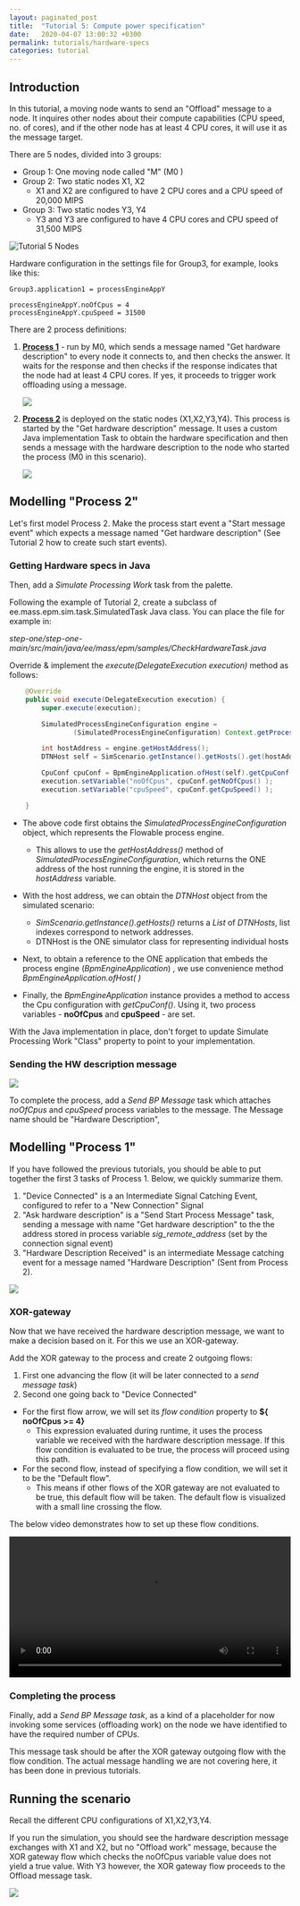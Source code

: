 ```yaml
---
layout: paginated_post
title:  "Tutorial 5: Compute power specification"
date:   2020-04-07 13:00:32 +0300
permalink: tutorials/hardware-specs
categories: tutorial
---
```


## Introduction
In this tutorial, a moving node wants to send an "Offload" message to a node. It inquires other nodes about their compute capabilities (CPU speed, no. of cores), and if the other node has at least 4 CPU cores, it will use it as the message target.

There are 5 nodes, divided into 3 groups:

* Group 1: One moving node called "M" (M0 )
* Group 2: Two static nodes X1, X2
  * X1 and X2 are configured to have 2 CPU cores and a CPU speed of 20,000 MIPS
* Group 3: Two static nodes Y3, Y4
  * Y3 and Y3 are configured to have 4 CPU cores and CPU speed of 31,500 MIPS

![Tutorial 5 Nodes](https://kodu.ut.ee/~jaks/public/step-one/wiki-media/tut5/scenario.png)

Hardware configuration in the settings file for Group3, for example, looks like this:

```
Group3.application1 = processEngineAppY

processEngineAppY.noOfCpus = 4
processEngineAppY.cpuSpeed = 31500
```



There are 2 process definitions:

1. **<u>Process 1</u>** - run by M0, which sends a message named "Get hardware description" to every node it connects to, and then checks the answer. It waits for the response and then checks if the response indicates that the node had at least 4 CPU cores. If yes, it proceeds to trigger work offloading using a message.

   ![](https://kodu.ut.ee/~jaks/public/step-one/wiki-media/tut5/process1.png)

2. **<u>Process 2</u>** is deployed on the static nodes (X1,X2,Y3,Y4). This process is started by the "Get hardware description" message. It uses a custom Java implementation Task to obtain the hardware specification and then sends a message with the hardware description to the node who started the process (M0 in this scenario).

   ![](https://kodu.ut.ee/~jaks/public/step-one/wiki-media/tut5/process2.png)

## 

## Modelling "Process 2"

Let's first model Process 2. Make the process start event a "Start message event" which expects a message named "Get hardware description" (See Tutorial 2 how to create such start events).

### Getting Hardware specs in Java

Then, add a *Simulate Processing Work* task from the palette. 

Following the example of Tutorial 2, create a subclass of ee.mass.epm.sim.task.SimulatedTask Java class. You can place the file for example in:

​	 *step-one/step-one-main/src/main/java/ee/mass/epm/samples/CheckHardwareTask.java* 



Override & implement the *execute(DelegateExecution execution)* method as follows:

```java
    @Override
    public void execute(DelegateExecution execution) {
        super.execute(execution);

        SimulatedProcessEngineConfiguration engine = 
                (SimulatedProcessEngineConfiguration) Context.getProcessEngineConfiguration();

        int hostAddress = engine.getHostAddress();
        DTNHost self = SimScenario.getInstance().getHosts().get(hostAddress);

        CpuConf cpuConf = BpmEngineApplication.ofHost(self).getCpuConf();
        execution.setVariable("noOfCpus", cpuConf.getNoOfCpus() );
        execution.setVariable("cpuSpeed", cpuConf.getCpuSpeed() );

    }
```

* The above code first obtains the *SimulatedProcessEngineConfiguration* object, which represents the Flowable process engine. 
  * This allows to use the *getHostAddress()* method of *SimulatedProcessEngineConfiguration*, which returns the ONE address of the host running the engine, it is stored in the *hostAddress* variable.

* With the host address, we can obtain the *DTNHost* object from the simulated scenario:
  * *SimScenario.getInstance().getHosts()* returns a *List* of *DTNHosts*, list indexes correspond to network addresses.
  * DTNHost is the ONE simulator class for representing individual hosts

* Next, to obtain a reference to the ONE application that embeds the process engine (*BpmEngineApplication*) , we use convenience method *BpmEngineApplication.ofHost( )* 
* Finally, the *BpmEngineApplication*  instance provides a method to access the Cpu configuration with *getCpuConf()*. Using it, two process variables - **noOfCpus** and **cpuSpeed** - are set.



With the Java implementation in place, don't forget to update Simulate Processing Work "Class" property to point to your implementation. 

### Sending the HW description message

![](https://kodu.ut.ee/~jaks/public/step-one/wiki-media/tut5/process2_msgtask.png)



To complete the process, add a *Send BP Message* task which attaches *noOfCpus* and *cpuSpeed* process variables to the message. The Message name should be "Hardware Description",



## Modelling "Process 1"

If you have followed the previous tutorials, you should be able to put together the first 3 tasks of Process 1. Below, we quickly summarize them.

1. "Device Connected" is a an Intermediate Signal Catching Event, configured to refer to a "New Connection" Signal
2. "Ask hardware description" is a "Send Start Process Message" task, sending a message with name "Get hardware description" to the the address stored in process variable *sig_remote_address* (set by the connection signal event)
3. "Hardware Description Received" is an intermediate Message catching event for a message named "Hardware Description" (Sent from Process 2).

![](https://kodu.ut.ee/~jaks/public/step-one/wiki-media/tut5/process1.png)



### XOR-gateway

Now that we have received the hardware description message, we want to make a decision based on it. For this we use an XOR-gateway.

Add the XOR gateway to the process and create 2 outgoing flows:

1. First one advancing the flow (it will be later connected to a *send message task*)
2. Second one going back to "Device Connected"

* For the first flow arrow, we will set its *flow condition* property to **${ noOfCpus >= 4}**
  * This expression evaluated during runtime, it uses the process variable we received with the hardware description message. If this flow condition is evaluated to be true, the process will proceed using this path.
* For the second flow, instead of specifying a flow condition, we will set it to be the "Default flow".
  * This means if other flows of the XOR gateway are not evaluated to be true, this default flow will be taken. The default flow is visualized with a small line crossing the flow.

The below video demonstrates how to set up these flow conditions.

<div class="myvideo">
       <video  style="display:block; width:100%; height:auto;" autoplay controls loop="loop">
           <source src="https://kodu.ut.ee/~jaks/public/step-one/wiki-media/tut5/xor.webm" type="video/webm" />
       </video>
    </div>

### Completing the process

Finally, add a *Send BP Message task*, as a kind of a placeholder for now invoking some services  (offloading work) on the node we have identified to have the required number of CPUs. 

This message task should be after the XOR gateway outgoing flow with the flow condition. The actual message handling we are not covering here, it has been done in previous tutorials.

## Running the scenario

Recall the different CPU configurations of X1,X2,Y3,Y4. 

If you run the simulation, you should see the hardware description message exchanges with X1 and X2, but no "Offload work" message, because the XOR gateway flow which checks the noOfCpus variable value does not yield a true value. With Y3 however, the XOR gateway flow proceeds to the Offload message task.

![](https://kodu.ut.ee/~jaks/public/step-one/wiki-media/tut5/eventlog.png)